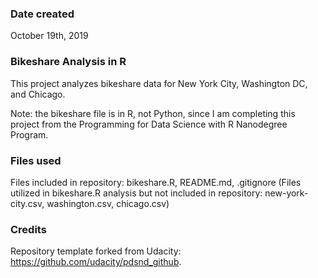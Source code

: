 ### Date created
October 19th, 2019

### Bikeshare Analysis in R

This project analyzes bikeshare data for New York City, Washington DC, and Chicago.

Note: the bikeshare file is in R, not Python, since I am completing this project from
the Programming for Data Science with R Nanodegree Program.

### Files used
Files included in repository: bikeshare.R, README.md, .gitignore
(Files utilized in bikeshare.R analysis but not included in repository:
new-york-city.csv, washington.csv, chicago.csv)

### Credits
Repository template forked from Udacity: https://github.com/udacity/pdsnd_github.
